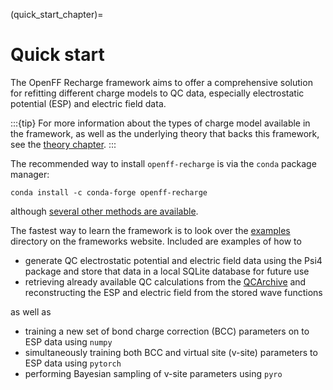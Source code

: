 (quick_start_chapter)=
# Quick start

The OpenFF Recharge framework aims to offer a comprehensive solution for refitting different charge models to 
QC data, especially electrostatic potential (ESP) and electric field data.

:::{tip}
For more information about the types of charge model available in the framework, as well as the underlying theory
that backs this framework, see the [theory chapter](theory_chapter).
:::

The recommended way to install `openff-recharge` is via the `conda` package manager:

```shell
conda install -c conda-forge openff-recharge
```

although [several other methods are available](installation_chapter).

The fastest way to learn the framework is to look over the [examples] directory on the frameworks website. Included
are examples of how to

* generate QC electrostatic potential and electric field data using the Psi4 package and store that data in a local
  SQLite database for future use
* retrieving already available QC calculations from the [QCArchive] and reconstructing the ESP and electric field from 
  the stored wave functions

as well as

* training a new set of bond charge correction (BCC) parameters on to ESP data using `numpy`
* simultaneously training both BCC and virtual site (v-site) parameters to ESP data using `pytorch`
* performing Bayesian sampling of v-site parameters using `pyro`

[QCArchive]: https://qcarchive.molssi.org/

[examples]: https://github.com/openforcefield/openff-recharge/tree/main/examples